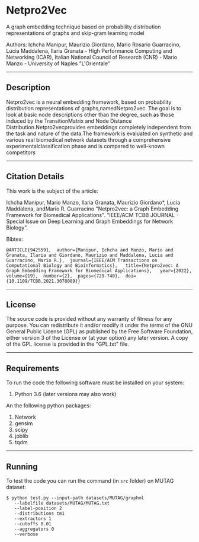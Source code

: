 # Netpro2Vec
A graph embedding technique based on probability distribution representations of graphs and skip-gram learning model

Authors: Ichcha Manipur, Maurizio Giordano, Mario Rosario Guarracino, Lucia Maddalena, Ilaria Granata - 
High Performance Computing and Networking (ICAR), Italian National Council of Research (CNR) - 
Mario Manzo - University of Naples "L'Orientale"

----------------------
Description
----------------------

Netpro2vec is a neural embedding framework, based on probability distribution representations of graphs,namedNetpro2vec. The goal is to look at basic node descriptions other than the degree, such as those induced by the TransitionMatrix and Node Distance Distribution.Netpro2vecprovides embeddings completely independent from the task and nature of the data.The framework is evaluated on synthetic and various real biomedical network datasets through a comprehensive experimentalclassification phase and is compared to well-known competitors

----------------------
Citation Details
----------------------
  
This work is the subject of the article:

Ichcha Manipur, Mario Manzo, Ilaria Granata, Maurizio Giordano*, Lucia Maddalena, andMario R. Guarracino
"Netpro2vec: a Graph Embedding Framework for Biomedical Applications".
"IEEE/ACM TCBB JOURNAL - Special Issue on Deep Learning and Graph Embeddings for Network Biology".
 
Bibtex:

```
@ARTICLE{9425591,  author={Manipur, Ichcha and Manzo, Mario and Granata, Ilaria and Giordano, Maurizio and Maddalena, Lucia and Guarracino, Mario R.},  journal={IEEE/ACM Transactions on Computational Biology and Bioinformatics},   title={Netpro2vec: A Graph Embedding Framework for Biomedical Applications},   year={2022},  volume={19},  number={2},  pages={729-740},  doi={10.1109/TCBB.2021.3078089}}
```

----------------------
License
----------------------
  
The source code is provided without any warranty of fitness for any purpose.
You can redistribute it and/or modify it under the terms of the
GNU General Public License (GPL) as published by the Free Software Foundation,
either version 3 of the License or (at your option) any later version.
A copy of the GPL license is provided in the "GPL.txt" file.

----------------------
Requirements
----------------------

To run the code the following software must be installed on your system:

1. Python 3.6 (later versions may also work)

An the following python packages:

1. Network
2. gensim
5. scipy
6. joblib
7. tqdm

----------------------
Running
----------------------

To test the code you can run the command (in <code>src</code> folder) on MUTAG dataset:
```
$ python test.py --input-path datasets/MUTAG/graphml 
   --labelfile datasets/MUTAG/MUTAG.txt 
   --label-position 2
   --distributions tm1 
   --extractors 1 
   --cutoffs 0.01 
   --aggregators 0 
   --verbose
```
